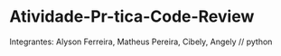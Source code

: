 # Atividade-Pr-tica-Code-Review


Integrantes: Alyson Ferreira, Matheus Pereira, Cibely, Angely // python

